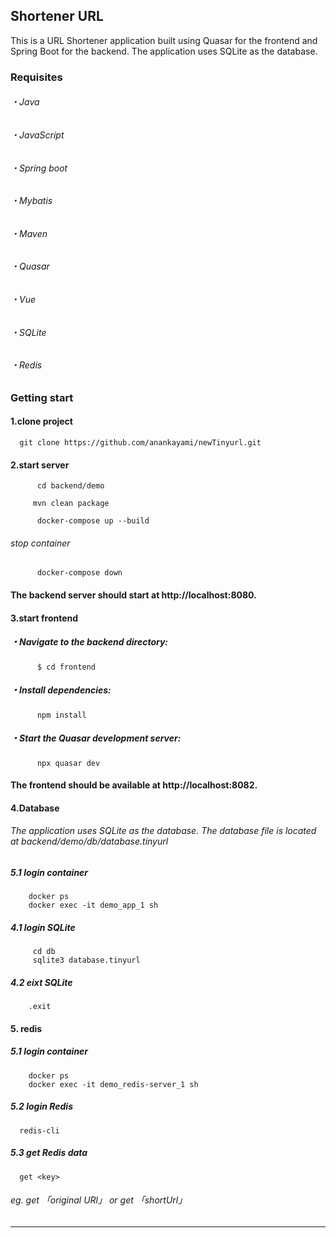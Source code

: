  ## Shortener URL
This is a URL Shortener application built using Quasar for the frontend and Spring Boot for the backend. The application uses SQLite as the database.
###   Requisites
######      ・Java 
######      ・JavaScript
######      ・Spring boot
######      ・Mybatis
######      ・Maven
######      ・Quasar
######      ・Vue
######      ・SQLite
######      ・Redis

### Getting start
####    1.clone project 
  ```
    git clone https://github.com/anankayami/newTinyurl.git
  ```

####    2.start server
```
      cd backend/demo
```
```
     mvn clean package
```
```
      docker-compose up --build
```
###### stop container
```
      docker-compose down 
```
#### The backend server should start at http://localhost:8080.

####     3.start frontend 
#####       ・Navigate to the backend directory:
```
      $ cd frontend
```
#####    ・Install dependencies:
```
      npm install
```
#####    ・Start the Quasar development server:
```
      npx quasar dev
  ```
####  The frontend should be available at http://localhost:8082.
####    4.Database
###### The application uses SQLite as the database. The database file is located at backend/demo/db/database.tinyurl
##### 5.1 login container
```
    docker ps
    docker exec -it demo_app_1 sh
```
##### 4.1 login SQLite
```
     cd db
     sqlite3 database.tinyurl
```
##### 4.2 eixt SQLite
```
    .exit
```

#### 5. redis
##### 5.1 login container
```
    docker ps
    docker exec -it demo_redis-server_1 sh
```
##### 5.2 login Redis
```
  redis-cli

```
##### 5.3 get Redis data
```
  get <key>
```
###### eg. get 「original URl」  or get 「shortUrl」

------------------------------------------------------------



